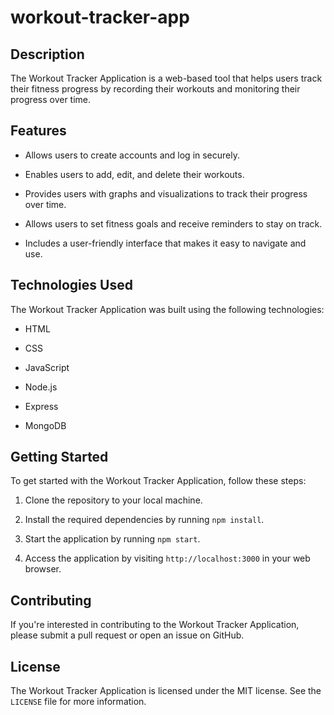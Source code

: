 # workout-tracker-app

## Description

The Workout Tracker Application is a web-based tool that helps users track their fitness progress by recording their workouts and monitoring their progress over time.

## Features

- Allows users to create accounts and log in securely.

- Enables users to add, edit, and delete their workouts.

- Provides users with graphs and visualizations to track their progress over time.

- Allows users to set fitness goals and receive reminders to stay on track.

- Includes a user-friendly interface that makes it easy to navigate and use.

## Technologies Used

The Workout Tracker Application was built using the following technologies:

- HTML

- CSS

- JavaScript

- Node.js

- Express

- MongoDB

## Getting Started

To get started with the Workout Tracker Application, follow these steps:

1. Clone the repository to your local machine.

2. Install the required dependencies by running `npm install`.

3. Start the application by running `npm start`.

4. Access the application by visiting `http://localhost:3000` in your web browser.

## Contributing

If you're interested in contributing to the Workout Tracker Application, please submit a pull request or open an issue on GitHub.

## License

The Workout Tracker Application is licensed under the MIT license. See the `LICENSE` file for more information.

